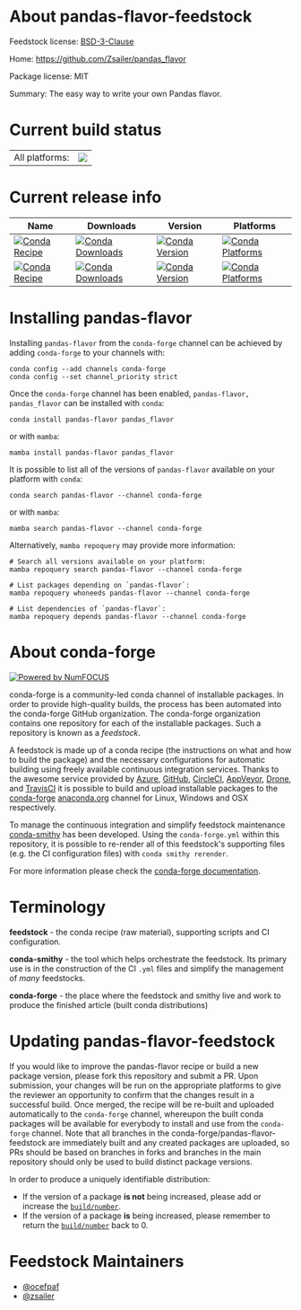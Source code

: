 About pandas-flavor-feedstock
=============================

Feedstock license: [BSD-3-Clause](https://github.com/conda-forge/pandas_flavor-feedstock/blob/main/LICENSE.txt)

Home: https://github.com/Zsailer/pandas_flavor

Package license: MIT

Summary: The easy way to write your own Pandas flavor.

Current build status
====================


<table><tr><td>All platforms:</td>
    <td>
      <a href="https://dev.azure.com/conda-forge/feedstock-builds/_build/latest?definitionId=4788&branchName=main">
        <img src="https://dev.azure.com/conda-forge/feedstock-builds/_apis/build/status/pandas_flavor-feedstock?branchName=main">
      </a>
    </td>
  </tr>
</table>

Current release info
====================

| Name | Downloads | Version | Platforms |
| --- | --- | --- | --- |
| [![Conda Recipe](https://img.shields.io/badge/recipe-pandas--flavor-green.svg)](https://anaconda.org/conda-forge/pandas-flavor) | [![Conda Downloads](https://img.shields.io/conda/dn/conda-forge/pandas-flavor.svg)](https://anaconda.org/conda-forge/pandas-flavor) | [![Conda Version](https://img.shields.io/conda/vn/conda-forge/pandas-flavor.svg)](https://anaconda.org/conda-forge/pandas-flavor) | [![Conda Platforms](https://img.shields.io/conda/pn/conda-forge/pandas-flavor.svg)](https://anaconda.org/conda-forge/pandas-flavor) |
| [![Conda Recipe](https://img.shields.io/badge/recipe-pandas_flavor-green.svg)](https://anaconda.org/conda-forge/pandas_flavor) | [![Conda Downloads](https://img.shields.io/conda/dn/conda-forge/pandas_flavor.svg)](https://anaconda.org/conda-forge/pandas_flavor) | [![Conda Version](https://img.shields.io/conda/vn/conda-forge/pandas_flavor.svg)](https://anaconda.org/conda-forge/pandas_flavor) | [![Conda Platforms](https://img.shields.io/conda/pn/conda-forge/pandas_flavor.svg)](https://anaconda.org/conda-forge/pandas_flavor) |

Installing pandas-flavor
========================

Installing `pandas-flavor` from the `conda-forge` channel can be achieved by adding `conda-forge` to your channels with:

```
conda config --add channels conda-forge
conda config --set channel_priority strict
```

Once the `conda-forge` channel has been enabled, `pandas-flavor, pandas_flavor` can be installed with `conda`:

```
conda install pandas-flavor pandas_flavor
```

or with `mamba`:

```
mamba install pandas-flavor pandas_flavor
```

It is possible to list all of the versions of `pandas-flavor` available on your platform with `conda`:

```
conda search pandas-flavor --channel conda-forge
```

or with `mamba`:

```
mamba search pandas-flavor --channel conda-forge
```

Alternatively, `mamba repoquery` may provide more information:

```
# Search all versions available on your platform:
mamba repoquery search pandas-flavor --channel conda-forge

# List packages depending on `pandas-flavor`:
mamba repoquery whoneeds pandas-flavor --channel conda-forge

# List dependencies of `pandas-flavor`:
mamba repoquery depends pandas-flavor --channel conda-forge
```


About conda-forge
=================

[![Powered by
NumFOCUS](https://img.shields.io/badge/powered%20by-NumFOCUS-orange.svg?style=flat&colorA=E1523D&colorB=007D8A)](https://numfocus.org)

conda-forge is a community-led conda channel of installable packages.
In order to provide high-quality builds, the process has been automated into the
conda-forge GitHub organization. The conda-forge organization contains one repository
for each of the installable packages. Such a repository is known as a *feedstock*.

A feedstock is made up of a conda recipe (the instructions on what and how to build
the package) and the necessary configurations for automatic building using freely
available continuous integration services. Thanks to the awesome service provided by
[Azure](https://azure.microsoft.com/en-us/services/devops/), [GitHub](https://github.com/),
[CircleCI](https://circleci.com/), [AppVeyor](https://www.appveyor.com/),
[Drone](https://cloud.drone.io/welcome), and [TravisCI](https://travis-ci.com/)
it is possible to build and upload installable packages to the
[conda-forge](https://anaconda.org/conda-forge) [anaconda.org](https://anaconda.org/)
channel for Linux, Windows and OSX respectively.

To manage the continuous integration and simplify feedstock maintenance
[conda-smithy](https://github.com/conda-forge/conda-smithy) has been developed.
Using the ``conda-forge.yml`` within this repository, it is possible to re-render all of
this feedstock's supporting files (e.g. the CI configuration files) with ``conda smithy rerender``.

For more information please check the [conda-forge documentation](https://conda-forge.org/docs/).

Terminology
===========

**feedstock** - the conda recipe (raw material), supporting scripts and CI configuration.

**conda-smithy** - the tool which helps orchestrate the feedstock.
                   Its primary use is in the construction of the CI ``.yml`` files
                   and simplify the management of *many* feedstocks.

**conda-forge** - the place where the feedstock and smithy live and work to
                  produce the finished article (built conda distributions)


Updating pandas-flavor-feedstock
================================

If you would like to improve the pandas-flavor recipe or build a new
package version, please fork this repository and submit a PR. Upon submission,
your changes will be run on the appropriate platforms to give the reviewer an
opportunity to confirm that the changes result in a successful build. Once
merged, the recipe will be re-built and uploaded automatically to the
`conda-forge` channel, whereupon the built conda packages will be available for
everybody to install and use from the `conda-forge` channel.
Note that all branches in the conda-forge/pandas-flavor-feedstock are
immediately built and any created packages are uploaded, so PRs should be based
on branches in forks and branches in the main repository should only be used to
build distinct package versions.

In order to produce a uniquely identifiable distribution:
 * If the version of a package **is not** being increased, please add or increase
   the [``build/number``](https://docs.conda.io/projects/conda-build/en/latest/resources/define-metadata.html#build-number-and-string).
 * If the version of a package **is** being increased, please remember to return
   the [``build/number``](https://docs.conda.io/projects/conda-build/en/latest/resources/define-metadata.html#build-number-and-string)
   back to 0.

Feedstock Maintainers
=====================

* [@ocefpaf](https://github.com/ocefpaf/)
* [@zsailer](https://github.com/zsailer/)

